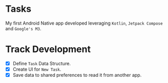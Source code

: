# Tasks

My first Android Native app developed leveraging `Kotlin`, `Jetpack Compose` and `Google's M3`.

# Track Development

- [x] Define `Task` Data Structure.
- [x] Create UI for `New Task`.
- [x] Save data to shared preferences to read it from another app.
